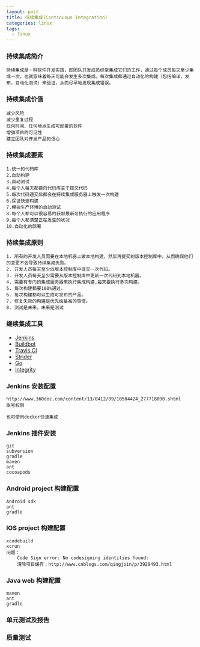 ```yaml
---
layout: post
title: 持续集成(Continuous integration)
categories: linux
tags:
  - linux
---
```


### 持续集成简介
	持续集成是一种软件开发实践，即团队开发成员经常集成它们的工作，通过每个成员每天至少集成一次，也就意味着每天可能会发生多次集成。每次集成都通过自动化的构建（包括编译，发布，自动化测试）来验证，从而尽早地发现集成错误。

### 持续集成价值
	减少风险
	减少重复过程
	任何时间、任何地点生成可部署的软件
	增强项目的可见性
	建立团队对开发产品的信心

### 持续集成要素
	1.统一的代码库
	2.自动构建
	3.自动测试
	4.每个人每天都要向代码库主干提交代码
	5.每次代码递交后都会在持续集成服务器上触发一次构建
	6.保证快速构建
	7.模拟生产环境的自动测试
	8.每个人都可以很容易的获取最新可执行的应用程序
	9.每个人都清楚正在发生的状况
	10.自动化的部署

### 持续集成原则
	1. 所有的开发人员需要在本地机器上做本地构建，然后再提交的版本控制库中，从而确保他们的变更不会导致持续集成失败。
	2. 开发人员每天至少向版本控制库中提交一次代码。
	3. 开发人员每天至少需要从版本控制库中更新一次代码到本地机器。
	4. 需要有专门的集成服务器来执行集成构建,每天要执行多次构建。
	5. 每次构建都要100%通过。
	6. 每次构建都可以生成可发布的产品。
	7. 修复失败的构建是优先级最高的事情。
	8. 测试是未来，未来是测试

### 继续集成工具
* [Jenkins](https://jenkins-ci.org/)
* [Buildbot](http://buildbot.net/)
* [Travis CI](http://stridercd.com/)
* [Strider](http://stridercd.com/)
* [Go](http://www.go.cd/)
* [Integrity](http://integrity.github.io/)

### Jenkins 安装配置
	http://www.360doc.com/content/13/0412/09/10504424_277718090.shtml
	账号权限

	也可使用docker快速集成

### Jenkins 插件安装
	git
	subversion
	gradle
	maven
	ant
	cocoapods

### Android project 构建配置
	Android sdk
	ant
	gradle

### IOS project 构建配置
	xcodebuild
	xcrun
	问题：
		Code Sign error: No codesigning identities found:
		清除项目缓存：http://www.cnblogs.com/qingjoin/p/3929493.html

### Java web 构建配置
	maven
	ant
	gradle

### 单元测试及报告

### 质量测试
